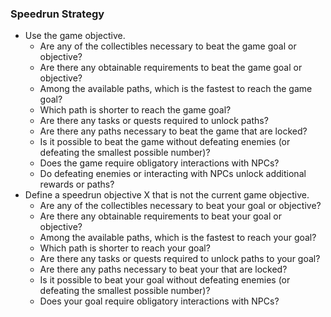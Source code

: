 ### Speedrun Strategy

- Use the game objective.
    - Are any of the collectibles necessary to beat the game goal or objective?
    - Are there any obtainable requirements to beat the game goal or objective?
    - Among the available paths, which is the fastest to reach the game goal?
    - Which path is shorter to reach the game goal?
    - Are there any tasks or quests required to unlock paths?
    - Are there any paths necessary to beat the game that are locked?
    - Is it possible to beat the game without defeating enemies (or defeating the smallest possible number)?
    - Does the game require obligatory interactions with NPCs?
    - Do defeating enemies or interacting with NPCs unlock additional rewards or paths?
- Define a speedrun objective X that is not the current game objective.
    - Are any of the collectibles necessary to beat your goal or objective?
    - Are there any obtainable requirements to beat your goal or objective?
    - Among the available paths, which is the fastest to reach your goal?
    - Which path is shorter to reach your goal?
    - Are there any tasks or quests required to unlock paths to your goal?
    - Are there any paths necessary to beat your that are locked?
    - Is it possible to beat your goal without defeating enemies (or defeating the smallest possible number)?
    - Does your goal require obligatory interactions with NPCs?
